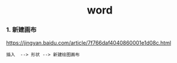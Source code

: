 <h1 align="center">word</h1>




### 1. 新建画布

https://jingyan.baidu.com/article/7f766daf4040860001e1d08c.html

`插入  --> 形状 --> 新建绘图画布`



